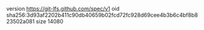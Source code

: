 version https://git-lfs.github.com/spec/v1
oid sha256:3d93af2202b411c90db40659b02fcd72fc928d69cee4b3b6c4bf8b823502a081
size 14080
